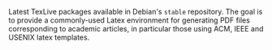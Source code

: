 Latest TexLive packages available in Debian's `stable` repository. The 
goal is to provide a commonly-used Latex environment for generating 
PDF files corresponding to academic articles, in particular those 
using ACM, IEEE and USENIX latex templates.
